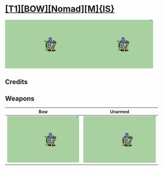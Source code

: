 # [\[T1\]\[BOW\]\[Nomad\]\[M\]{IS}](./%5BT1%5D%5BBOW%5D%5BNomad%5D%5BM%5D%7BIS%7D)

<img src="./5.%20Bow/Bow_000.png" alt="[T1][BOW][Nomad][M]{IS} standing" />

## Credits



## Weapons


|Bow |Unarmed |
|  :---: | :---: |
| <img alt="Bow animation" src="./5.%20Bow/Bow.gif" /> | <img alt="Unarmed animation" src="./8.%20Unarmed/Unarmed.gif" /> |
